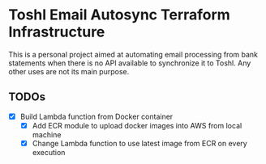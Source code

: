 # Toshl Email Autosync Terraform Infrastructure

This is a personal project aimed at automating email processing from bank statements when
there is no API available to synchronize it to Toshl. Any other uses are not its main purpose.

## TODOs

- [x] Build Lambda function from Docker container
  - [x] Add ECR module to upload docker images into AWS from local machine
  - [x] Change Lambda function to use latest image from ECR on every execution
